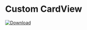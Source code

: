 # Custom CardView
[ ![Download](https://api.bintray.com/packages/dmitriykhalturin/easypeasy/customcardview/images/download.svg?version=1.0.0) ](https://bintray.com/dmitriykhalturin/easypeasy/customcardview/1.0.0/link)
